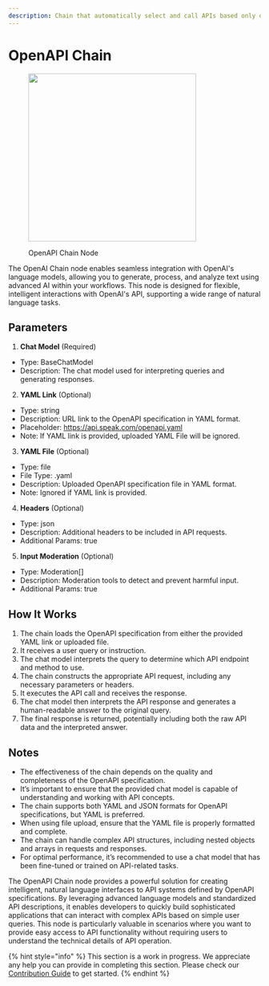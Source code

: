 ```yaml
---
description: Chain that automatically select and call APIs based only on an OpenAPI spec.
---
```


# OpenAPI Chain

<figure><img src="../../../.gitbook/assets/image (25) (1).png" alt="" width="335"><figcaption><p>OpenAPI Chain Node</p></figcaption></figure>

The OpenAI Chain node enables seamless integration with OpenAI's language models, allowing you to generate, process, and analyze text using advanced AI within your workflows. This node is designed for flexible, intelligent interactions with OpenAI's API, supporting a wide range of natural language tasks.


## Parameters

1. **Chat Model** (Required)

  - Type: BaseChatModel
  - Description: The chat model used for interpreting queries and generating responses.

2. **YAML Link** (Optional)

  - Type: string
  - Description: URL link to the OpenAPI specification in YAML format.
  - Placeholder: https://api.speak.com/openapi.yaml
  - Note: If YAML link is provided, uploaded YAML File will be ignored.

3. **YAML File** (Optional)

  - Type: file
  - File Type: .yaml
  - Description: Uploaded OpenAPI specification file in YAML format.
  - Note: Ignored if YAML link is provided.

4. **Headers** (Optional)

  - Type: json
  - Description: Additional headers to be included in API requests.
  - Additional Params: true

5. **Input Moderation** (Optional)

  - Type: Moderation[]
  - Description: Moderation tools to detect and prevent harmful input.
  - Additional Params: true

## How It Works

1. The chain loads the OpenAPI specification from either the provided YAML link or uploaded file.
2. It receives a user query or instruction.
3. The chat model interprets the query to determine which API endpoint and method to use.
4. The chain constructs the appropriate API request, including any necessary parameters or headers.
5. It executes the API call and receives the response.
6. The chat model then interprets the API response and generates a human-readable answer to the original query.
7. The final response is returned, potentially including both the raw API data and the interpreted answer.


## Notes

- The effectiveness of the chain depends on the quality and completeness of the OpenAPI specification.
- It’s important to ensure that the provided chat model is capable of understanding and working with API concepts.
- The chain supports both YAML and JSON formats for OpenAPI specifications, but YAML is preferred.
- When using file upload, ensure that the YAML file is properly formatted and complete.
- The chain can handle complex API structures, including nested objects and arrays in requests and responses.
- For optimal performance, it’s recommended to use a chat model that has been fine-tuned or trained on API-related tasks.

The OpenAPI Chain node provides a powerful solution for creating intelligent, natural language interfaces to API systems defined by OpenAPI specifications. By leveraging advanced language models and standardized API descriptions, it enables developers to quickly build sophisticated applications that can interact with complex APIs based on simple user queries. This node is particularly valuable in scenarios where you want to provide easy access to API functionality without requiring users to understand the technical details of API operation.

{% hint style="info" %}
This section is a work in progress. We appreciate any help you can provide in completing this section. Please check our [Contribution Guide](../../../contributing/) to get started.
{% endhint %}
